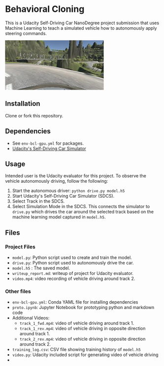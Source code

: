 # Behavioral Cloning
This is a Udacity Self-Driving Car NanoDegree project submission that uses Machine Learning to teach a simulated vehicle how to autonomously apply steering commands.

![](./wup_assets/2021_03_11_00_59_53_234.jpg)

## Installation
Clone or fork this repository.

## Dependencies
- See `env-bcl-gpu.yml` for packages.
- [Udacity's Self-Driving Car Simulator](https://github.com/udacity/self-driving-car-sim)

## Usage
Intended user is the Udacity evaluator for this project. To observe the vehicle autonomously driving, follow the following:

1. Start the autonomous driver: `python drive.py model.h5`
2. Start Udacity's Self-Driving Car Simulator (SDCS).
3. Select Track in the SDCS.
4. Select Simulation Mode in the SDCS. This connects the simulator to `drive.py` which drives the car around the selected track based on the machine learning model captured in `model.h5`.

## Files
### Project Files
- `model.py`: Python script used to create and train the model.
- `drive.py`: Python script used to autonomously drive the car.
- `model.h5` : The saved model.
- `writeup_report.md`: writeup of project for Udacity evaluator.
- `video.mp4`: video recording of vehicle driving around track 2.

### Other files 
- `env-bcl-gpu.yml`: Conda YAML file for installing dependencies
- `proto.ipynb`: Jupyter Notebook for prototyping python and markdown code
- Additional Videos:
  - `track_1_fwd.mp4`: video of vehicle driving around track 1.
  - `track_1_rev.mp4`: video of vehicle driving in opposite direction around track 1.
  - `track_2_rev.mp4`: video of vehicle driving in opposite direction around track 2.
- `training_log.csv`: CSV file showing training history of `model.h5`
- `video.py`: Udacity included script for generating video of vehicle driving
- 
